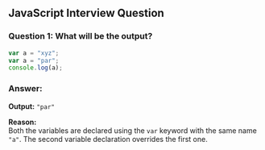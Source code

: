 ## JavaScript Interview Question

### Question 1: What will be the output?

```js
var a = "xyz";
var a = "par";
console.log(a);
```

### Answer:

**Output:** `"par"`

**Reason:**  
Both the variables are declared using the `var` keyword with the same name `"a"`. The second variable declaration overrides the first one.
